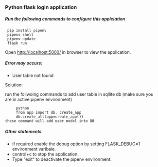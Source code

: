 ### Python flask login application

##### Run the following commands to configure this applciation

	 pip install pipenv
	 pipenv shell
	 pipenv update
	 flask run

Open [http://localhost:5000/](http://localhost:5000/) in browser to view the application.


##### Error may occurs:
- User table not found

Solution:

run the follwoing commands to add user table in sqllite db (make sure you are in active pipenv environment)

		 python
		 from app import db, create_app
		 db.create_all(app=create_app())
	these command will add user model into DB

##### Other statements

- if required enable the debug option by setting FLASK_DEBUG=1 environment varibale.
- control+c to stop the application.
- Type "exit" to deactivate the pipenv environment.

